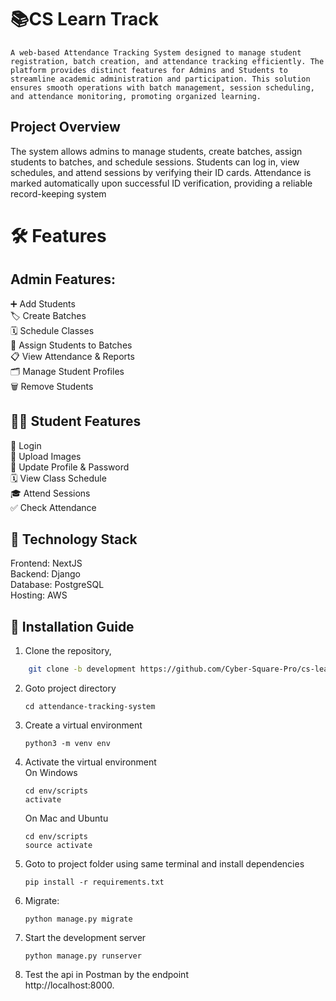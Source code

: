 # 📚CS Learn Track
    A web-based Attendance Tracking System designed to manage student registration, batch creation, and attendance tracking efficiently. The platform provides distinct features for Admins and Students to   streamline academic administration and participation. This solution ensures smooth operations with batch management, session scheduling, and attendance monitoring, promoting organized learning.

## Project Overview
   The system allows admins to manage students, create batches, assign students to batches, and schedule sessions. Students can log in, view schedules, and attend sessions by verifying their ID cards. Attendance is marked automatically upon successful ID verification, providing a reliable record-keeping system

# 🛠️ Features
## Admin Features:
➕ Add Students  
🏷️ Create Batches  
🗓️ Schedule Classes    
👥 Assign Students to Batches  
📋 View Attendance & Reports  
🗂️ Manage Student Profiles  
🗑️ Remove Students  

## 👨‍🎓 Student Features  
🔑 Login  
📸 Upload Images   
🔄 Update Profile & Password  
🗓️ View Class Schedule  
🎓 Attend Sessions  
✅ Check Attendance  

## 🚀 Technology Stack
Frontend: NextJS  
Backend: Django  
Database: PostgreSQL  
Hosting: AWS  

## 📝 Installation Guide

1. Clone the repository,    
   
```bash
    git clone -b development https://github.com/Cyber-Square-Pro/cs-learn-track-api.git
```

2. Goto project directory    
   ```
   cd attendance-tracking-system
   ```

3. Create a virtual environment 
   ```
   python3 -m venv env
   ```
   
4. Activate the virtual environment    
   On Windows    
   ```
   cd env/scripts
   activate
   ```  
   On Mac and Ubuntu  
   ```
   cd env/scripts
   source activate
   ```
   
5. Goto to project folder using same terminal and install dependencies 
   ```
   pip install -r requirements.txt
    ```  

6. Migrate:  
    ```
    python manage.py migrate
    ```
7. Start the development server
   ```
   python manage.py runserver
   ```
8. Test the api in Postman by the endpoint  
       http://localhost:8000.
